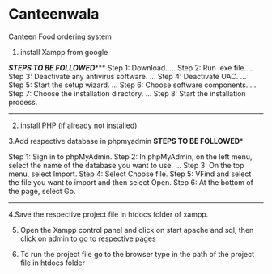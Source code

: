 # Canteenwala
Canteen Food ordering system
1. install Xampp from google 

*****************STEPS TO BE FOLLOWED********************
Step 1: Download. ...
Step 2: Run .exe file. ...
Step 3: Deactivate any antivirus software. ...
Step 4: Deactivate UAC. ...
Step 5: Start the setup wizard. ...
Step 6: Choose software components. ...
Step 7: Choose the installation directory. ...
Step 8: Start the installation process.

*********************************************************
2. install PHP (if already not installed)

3.Add respective database in phpmyadmin
******************STEPS TO BE FOLLOWED*******************	

Step 1: Sign in to phpMyAdmin.
Step 2: In phpMyAdmin, on the left menu, select the name of the database you want to use. ...
Step 3: On the top menu, select Import.
Step 4: Select Choose file.
Step 5: VFind and select the file you want to import and then select Open.
Step 6: At the bottom of the page, select Go.

*********************************************************

4.Save the respective project file in htdocs folder of xampp.

5. Open the Xampp control panel and click on start apache and sql, then click on admin to go to respective pages

6. To run the project file go to the browser type in the path of the project file in htdocs folder



